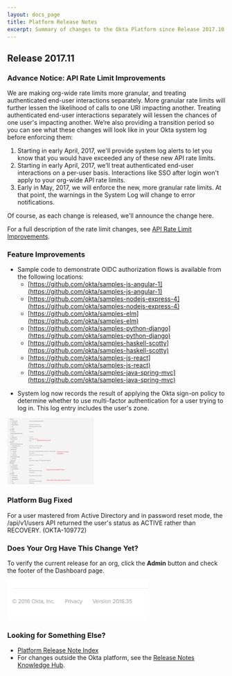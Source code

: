 ```yaml
---
layout: docs_page
title: Platform Release Notes
excerpt: Summary of changes to the Okta Platform since Release 2017.10
---
```


## Release 2017.11

### Advance Notice: API Rate Limit Improvements

We are making org-wide rate limits more granular, and treating authenticated end-user interactions
separately. More granular rate limits will further lessen the likelihood of calls to one URI impacting
another. Treating authenticated end-user interactions separately will lessen the chances of one user's
impacting another. We’re also providing a transition period so you can see what these changes will
look like in your Okta system log before enforcing them:

1. Starting in early April, 2017, we'll provide system log alerts to let you know that you
would have exceeded any of these new API rate limits.
2. Starting in early April, 2017, we’ll treat authenticated end-user interactions on a per-user basis.
Interactions like SSO after login won't apply to your org-wide API rate limits.
3. Early in May, 2017, we will enforce the new, more granular rate limits. At that
point, the warnings in the System Log will change to error notifications.

Of course, as each change is released, we'll announce the change here.

For a full description of the rate limit changes, see [API Rate Limit Improvements](https://support.okta.com/help/articles/Knowledge_Article/API-Rate-Limit-Improvements).<!-- OKTA-110472 -->

### Feature Improvements

 * Sample code to demonstrate OIDC authorization flows is available from the following locations:
   * [https://github.com/okta/samples-js-angular-1](https://github.com/okta/samples-js-angular-1)
   * [https://github.com/okta/samples-nodejs-express-4](https://github.com/okta/samples-nodejs-express-4)
   * [https://github.com/okta/samples-elm](https://github.com/okta/samples-elm)
   * [https://github.com/okta/samples-python-django](https://github.com/okta/samples-python-django)
   * [https://github.com/okta/samples-haskell-scotty](https://github.com/okta/samples-haskell-scotty)
   * [https://github.com/okta/samples-js-react](https://github.com/okta/samples-js-react)
   * [https://github.com/okta/samples-java-spring-mvc](https://github.com/okta/samples-java-spring-mvc)
<!-- (OKTA-118575) -->

 * System log now records the result of applying the Okta sign-on policy to determine whether
 to use multi-factor authentication for a user trying to log in. This log entry includes
 the user's zone.

![Log screen](../../assets/img/graphics/SysLogMFA.png)
<!-- (OKTA-114417) -->

### Platform Bug Fixed

For a user mastered from Active Directory and in password reset mode, the /api/v1/users API
returned the user's status as ACTIVE rather than RECOVERY. (OKTA-109772)


### Does Your Org Have This Change Yet?

To verify the current release for an org, click the **Admin** button and check the footer of the Dashboard page.

![Release Number in Footer](/assets/img/release_notes/version_footer.png)

### Looking for Something Else?

* [Platform Release Note Index](platform-release-notes2016-index.html)
* For changes outside the Okta platform, see the [Release Notes Knowledge Hub](http://support.okta.com/help/articles/Knowledge_Article/Release-Notes-Knowledge-Hub).

